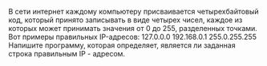 В сети интернет каждому компьютеру присваивается четырехбайтовый код, 
			который принято записывать в виде четырех чисел, каждое из которых может принимать значения от 0 до 255,
			разделенных точками. Вот примеры правильных IP-адресов: 
			127.0.0.0
			192.168.0.1
			255.0.255.255
	Напишите программу, которая определяет, является ли заданная строка правильным IP - адресом.
